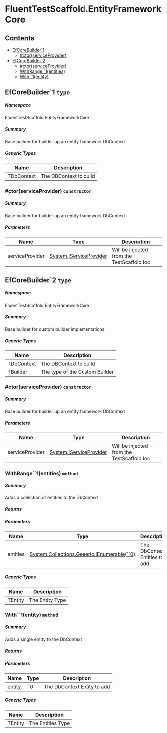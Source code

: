 <a name='assembly'></a>
# FluentTestScaffold.EntityFrameworkCore

## Contents

- [EfCoreBuilder\`1](#T-FluentTestScaffold-EntityFrameworkCore-EfCoreBuilder`1 'FluentTestScaffold.EntityFrameworkCore.EfCoreBuilder`1')
  - [#ctor(serviceProvider)](#M-FluentTestScaffold-EntityFrameworkCore-EfCoreBuilder`1-#ctor-System-IServiceProvider- 'FluentTestScaffold.EntityFrameworkCore.EfCoreBuilder`1.#ctor(System.IServiceProvider)')
- [EfCoreBuilder\`2](#T-FluentTestScaffold-EntityFrameworkCore-EfCoreBuilder`2 'FluentTestScaffold.EntityFrameworkCore.EfCoreBuilder`2')
  - [#ctor(serviceProvider)](#M-FluentTestScaffold-EntityFrameworkCore-EfCoreBuilder`2-#ctor-System-IServiceProvider- 'FluentTestScaffold.EntityFrameworkCore.EfCoreBuilder`2.#ctor(System.IServiceProvider)')
  - [WithRange\`\`1(entities)](#M-FluentTestScaffold-EntityFrameworkCore-EfCoreBuilder`2-WithRange``1-System-Collections-Generic-IEnumerable{``0}- 'FluentTestScaffold.EntityFrameworkCore.EfCoreBuilder`2.WithRange``1(System.Collections.Generic.IEnumerable{``0})')
  - [With\`\`1(entity)](#M-FluentTestScaffold-EntityFrameworkCore-EfCoreBuilder`2-With``1-``0- 'FluentTestScaffold.EntityFrameworkCore.EfCoreBuilder`2.With``1(``0)')

<a name='T-FluentTestScaffold-EntityFrameworkCore-EfCoreBuilder`1'></a>
## EfCoreBuilder\`1 `type`

##### Namespace

FluentTestScaffold.EntityFrameworkCore

##### Summary

Base builder for builder up an entity framework DbContext

##### Generic Types

| Name | Description |
| ---- | ----------- |
| TDbContext | The DBContext to build |

<a name='M-FluentTestScaffold-EntityFrameworkCore-EfCoreBuilder`1-#ctor-System-IServiceProvider-'></a>
### #ctor(serviceProvider) `constructor`

##### Summary

Base builder for builder up an entity framework DbContext

##### Parameters

| Name | Type | Description |
| ---- | ---- | ----------- |
| serviceProvider | [System.IServiceProvider](http://msdn.microsoft.com/query/dev14.query?appId=Dev14IDEF1&l=EN-US&k=k:System.IServiceProvider 'System.IServiceProvider') | Will be injected from the TestScaffold Ioc |

<a name='T-FluentTestScaffold-EntityFrameworkCore-EfCoreBuilder`2'></a>
## EfCoreBuilder\`2 `type`

##### Namespace

FluentTestScaffold.EntityFrameworkCore

##### Summary

Base builder for custom builder implementations.

##### Generic Types

| Name | Description |
| ---- | ----------- |
| TDbContext | The DBContext to build |
| TBuilder | The type of the Custom Builder |

<a name='M-FluentTestScaffold-EntityFrameworkCore-EfCoreBuilder`2-#ctor-System-IServiceProvider-'></a>
### #ctor(serviceProvider) `constructor`

##### Summary

Base builder for builder up an entity framework DbContext

##### Parameters

| Name | Type | Description |
| ---- | ---- | ----------- |
| serviceProvider | [System.IServiceProvider](http://msdn.microsoft.com/query/dev14.query?appId=Dev14IDEF1&l=EN-US&k=k:System.IServiceProvider 'System.IServiceProvider') | Will be injected from the TestScaffold Ioc |

<a name='M-FluentTestScaffold-EntityFrameworkCore-EfCoreBuilder`2-WithRange``1-System-Collections-Generic-IEnumerable{``0}-'></a>
### WithRange\`\`1(entities) `method`

##### Summary

Adds a collection of entities to the DbContext

##### Returns



##### Parameters

| Name | Type | Description |
| ---- | ---- | ----------- |
| entities | [System.Collections.Generic.IEnumerable{\`\`0}](http://msdn.microsoft.com/query/dev14.query?appId=Dev14IDEF1&l=EN-US&k=k:System.Collections.Generic.IEnumerable 'System.Collections.Generic.IEnumerable{``0}') | The DbContext Entities to add |

##### Generic Types

| Name | Description |
| ---- | ----------- |
| TEntity | The Entity Type |

<a name='M-FluentTestScaffold-EntityFrameworkCore-EfCoreBuilder`2-With``1-``0-'></a>
### With\`\`1(entity) `method`

##### Summary

Adds a single entity to the DbContext

##### Returns



##### Parameters

| Name | Type | Description |
| ---- | ---- | ----------- |
| entity | [\`\`0](#T-``0 '``0') | The DbContext Entity to add |

##### Generic Types

| Name | Description |
| ---- | ----------- |
| TEntity | The Entities Type |
